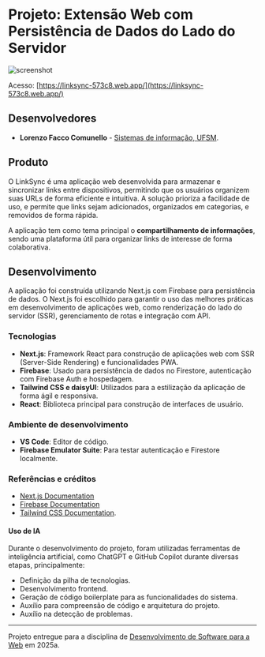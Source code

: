 # Projeto: Extensão Web com Persistência de Dados do Lado do Servidor

![screenshot](screenshot.png)

Acesso: [https://linksync-573c8.web.app/](https://linksync-573c8.web.app/)

## Desenvolvedores

* **Lorenzo Facco Comunello** - [Sistemas de informação, UFSM](https://www.ufsm.br/cursos/graduacao/santa-maria/sistemas-de-informacao).

## Produto

O LinkSync é uma aplicação web desenvolvida para armazenar e sincronizar links entre dispositivos, permitindo que os usuários organizem suas URLs de forma eficiente e intuitiva. A solução prioriza a facilidade de uso, e permite que links sejam adicionados, organizados em categorias, e removidos de forma rápida.

A aplicação tem como tema principal o **compartilhamento de informações**, sendo uma plataforma útil para organizar links de interesse de forma colaborativa.

## Desenvolvimento

A aplicação foi construída utilizando Next.js com Firebase para persistência de dados. O Next.js foi escolhido para garantir o uso das melhores práticas em desenvolvimento de aplicações web, como renderização do lado do servidor (SSR), gerenciamento de rotas e integração com API.

### Tecnologias

* **Next.js**: Framework React para construção de aplicações web com SSR (Server-Side Rendering) e funcionalidades PWA.
* **Firebase**: Usado para persistência de dados no Firestore, autenticação com Firebase Auth e hospedagem.
* **Tailwind CSS e daisyUI**: Utilizados para a estilização da aplicação de forma ágil e responsiva.
* **React**: Biblioteca principal para construção de interfaces de usuário.

### Ambiente de desenvolvimento

* **VS Code**: Editor de código.
* **Firebase Emulator Suite**: Para testar autenticação e Firestore localmente.

### Referências e créditos

* [Next.js Documentation](https://nextjs.org/docs)
* [Firebase Documentation](https://firebase.google.com/docs)
* [Tailwind CSS Documentation](https://tailwindcss.com/docs).

#### Uso de IA

Durante o desenvolvimento do projeto, foram utilizadas ferramentas de inteligência artificial, como ChatGPT e GitHub Copilot durante diversas etapas, principalmente:

* Definição da pilha de tecnologias.
* Desenvolvimento frontend.
* Geração de código boilerplate para as funcionalidades do sistema.
* Auxílio para compreensão de código e arquitetura do projeto.
* Auxílio na detecção de problemas.

---

Projeto entregue para a disciplina de [Desenvolvimento de Software para a Web](http://github.com/andreainfufsm/elc1090-2025a) em 2025a.
